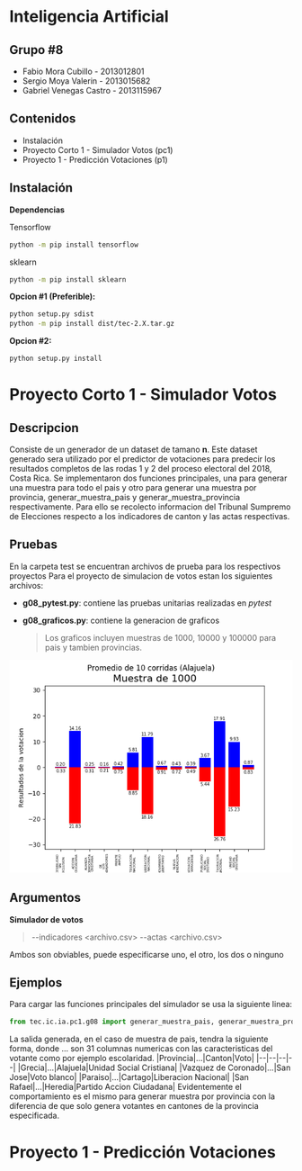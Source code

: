 Inteligencia Artificial
======

Grupo #8
------
- Fabio Mora Cubillo - 2013012801
- Sergio Moya Valerin - 2013015682
- Gabriel Venegas Castro - 2013115967

Contenidos
------
- Instalación
- Proyecto Corto 1 - Simulador Votos (pc1)
- Proyecto 1 - Predicción Votaciones (p1)

Instalación
------

**Dependencias**

Tensorflow
```bash
python -m pip install tensorflow
```
sklearn
```bash
python -m pip install sklearn
```

**Opcion #1 (Preferible):**
```bash
python setup.py sdist
python -m pip install dist/tec-2.X.tar.gz
```
**Opcion #2:**
```bash
python setup.py install
```

Proyecto Corto 1 - Simulador Votos
======

Descripcion
------

Consiste de un generador de un dataset de tamano **n**. Este dataset generado sera utilizado por el predictor de votaciones para predecir los resultados completos de las rodas 1 y 2 del proceso electoral del 2018, Costa Rica.
Se implementaron dos funciones principales, una para generar una muestra para todo el pais y otro para generar una muestra por provincia, generar_muestra_pais y generar_muestra_provincia respectivamente.
Para ello se recolecto informacion del Tribunal Sumpremo de Elecciones respecto a los indicadores de canton y las actas respectivas.

Pruebas
------
En la carpeta test se encuentran archivos de prueba para los respectivos proyectos
Para el proyecto de simulacion de votos estan los siguientes archivos:
- **g08_pytest.py**: contiene las pruebas unitarias realizadas en *pytest*
- **g08_graficos.py**: contiene la generacion de graficos

  > Los graficos incluyen muestras de 1000, 10000 y 100000 para pais y tambien provincias.

![Distribucion para una muestra de 1000 de Alajuela](test/pc1/graficos/Alajuela-1000.png)

Argumentos
------
**Simulador de votos**
  > --indicadores <archivo.csv>
--actas <archivo.csv>

   Ambos son obviables, puede especificarse uno, el otro, los dos o ninguno

Ejemplos
------
Para cargar las funciones principales del simulador se usa la siguiente linea:
```python
from tec.ic.ia.pc1.g08 import generar_muestra_pais, generar_muestra_provincia
```
La salida generada, en el caso de muestra de pais, tendra la siguiente forma, donde ... son 31 columnas numericas con las caracteristicas del votante como por ejemplo escolaridad.
|Provincia|...|Canton|Voto|
|--|--|--|--|
|Grecia|...|Alajuela|Unidad Social Cristiana|
|Vazquez de Coronado|...|San Jose|Voto blanco|
|Paraiso|...|Cartago|Liberacion Nacional|
|San Rafael|...|Heredia|Partido Accion Ciudadana|
Evidentemente el comportamiento es el mismo para generar muestra por provincia con la diferencia de que solo genera votantes en cantones de la provincia especificada.

Proyecto 1 - Predicción Votaciones
======